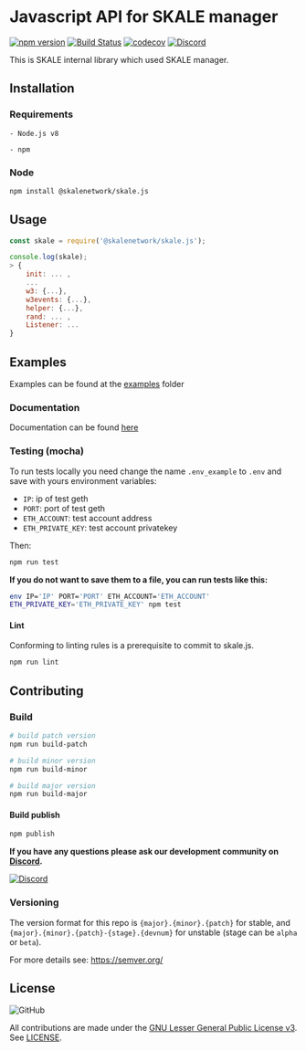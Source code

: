 # Javascript API for SKALE manager

[![npm version](https://badge.fury.io/js/%40skalenetwork%2Fskale.js.svg)](https://badge.fury.io/js/%40skalenetwork%2Fskale.js)
[![Build Status](https://travis-ci.com/skalenetwork/skale.js.svg?token=VyxyB39zs82QAe5RAZya&branch=develop)](https://travis-ci.com/skalenetwork/skale.js)
[![codecov](https://codecov.io/gh/skalenetwork/skale.js/branch/develop/graph/badge.svg?token=fZeTTl2yaf)](https://codecov.io/gh/skalenetwork/skale.js)
[![Discord](https://img.shields.io/discord/534485763354787851.svg)](https://discord.gg/vvUtWJB)

This is SKALE internal library which used SKALE manager.

## Installation

### Requirements

    - Node.js v8
 
    - npm

### Node

```bash
npm install @skalenetwork/skale.js
```

## Usage
```js
const skale = require('@skalenetwork/skale.js');

console.log(skale);
> {
    init: ... ,
    ...
    w3: {...},
    w3events: {...},
    helper: {...},
    rand: ... ,
    Listener: ... 
}
```

## Examples

Examples can be found at the [examples](https://github.com/skalenetwork/skale.js/tree/develop/examples) folder

### Documentation

Documentation can be found [here]()

### Testing (mocha)

To run tests locally you need change the name `.env_example` to `.env`
and save with yours environment variables:
* `IP`: ip of test geth
* `PORT`: port of test geth
* `ETH_ACCOUNT`: test account address
* `ETH_PRIVATE_KEY`: test account privatekey
 
Then:

```bash
npm run test
```

**If you do not want to save them to a file, you can run tests like
this:**

```bash
env IP='IP' PORT='PORT' ETH_ACCOUNT='ETH_ACCOUNT' 
ETH_PRIVATE_KEY='ETH_PRIVATE_KEY' npm test
```

#### Lint

Conforming to linting rules is a prerequisite to commit to skale.js.

```bash
npm run lint
```

## Contributing

### Build

```bash
# build patch version
npm run build-patch

# build minor version
npm run build-minor

# build major version
npm run build-major
```

#### Build publish

```bash
npm publish
```

**If you have any questions please ask our development community on 
[Discord](https://discord.gg/vvUtWJB).**

[![Discord](https://img.shields.io/discord/534485763354787851.svg)](https://discord.gg/vvUtWJB)

### Versioning

The version format for this repo is `{major}.{minor}.{patch}` for stable, and `{major}.{minor}.{patch}-{stage}.{devnum}` for unstable (stage can be `alpha` or `beta`).

For more details see: https://semver.org/

## License

![GitHub](https://img.shields.io/github/license/skalenetwork/skale.js.svg)

All contributions are made under the [GNU Lesser General Public License v3](https://www.gnu.org/licenses/lgpl-3.0.en.html). See [LICENSE](LICENSE).
